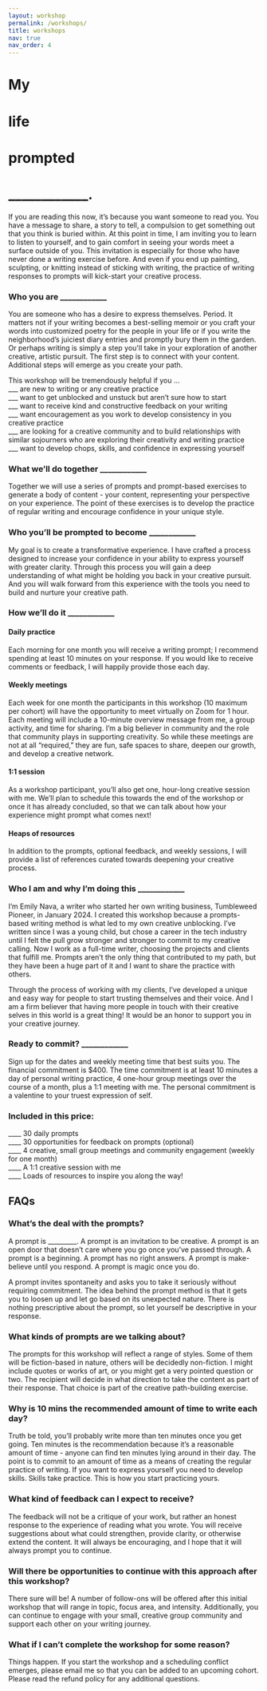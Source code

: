 ```yaml
---
layout: workshop
permalink: /workshops/
title: workshops
nav: true
nav_order: 4
---
```


# My
# life
# prompted
# \_\_\_\_\_\_\_\_\_\_\_\_.

If you are reading this now, it’s because you want someone to read you. You have a message to share, a story to tell, a compulsion to get something out that you think is buried within. At this point in time, I am inviting you to learn to listen to yourself, and to gain comfort in seeing your words meet a surface outside of you. This invitation is especially for those who have never done a writing exercise before. And even if you end up painting, sculpting, or knitting instead of sticking with writing, the practice of writing responses to prompts will kick-start your creative process.  


### Who you are \_\_\_\_\_\_\_\_\_\_\_\_ 
You are someone who has a desire to express themselves. Period. It matters not if your writing becomes a best-selling memoir or you craft your words into customized poetry for the people in your life or if you write the neighborhood’s juiciest diary entries and promptly bury them in the garden. Or perhaps writing is simply a step you'll take in your exploration of another creative, artistic pursuit. The first step is to connect with your content. Additional steps will emerge as you create your path. 

This workshop will be tremendously helpful if you …\
\_\_\_ are new to writing or any creative practice\
\_\_\_ want to get unblocked and unstuck but aren’t sure how to start\
\_\_\_ want to receive kind and constructive feedback on your writing\
\_\_\_ want encouragement as you work to develop consistency in you creative practice\
\_\_\_ are looking for a creative community and to build relationships with similar sojourners who are exploring their creativity and writing practice\
\_\_\_ want to develop chops, skills, and confidence in expressing yourself

### What we’ll do together \_\_\_\_\_\_\_\_\_\_\_\_ 
Together we will use a series of prompts and prompt-based exercises to generate a body of content - your content, representing your perspective on your experience. The point of these exercises is to develop the practice of regular writing and encourage confidence in your unique style. 

### Who you’ll be prompted to become \_\_\_\_\_\_\_\_\_\_\_\_ 
My goal is to create a transformative experience. I have crafted a process designed to increase your confidence in your ability to express yourself with greater clarity. Through this process you will gain a deep understanding of what might be holding you back in your creative pursuit. And you will walk forward from this experience with the tools you need to build and nurture your creative path. 

### How we’ll do it \_\_\_\_\_\_\_\_\_\_\_\_ 

#### Daily practice

Each morning for one month you will receive a writing prompt; I recommend spending at least 10 minutes on your response. If you would like to receive comments or feedback, I will happily provide those each day. 

#### Weekly meetings 
Each week for one month the participants in this workshop (10 maximum per cohort) will have the opportunity to meet virtually on Zoom for 1 hour. Each meeting will include a 10-minute overview message from me, a group activity, and time for sharing. I’m a big believer in community and the role that community plays in supporting creativity. So while these meetings are not at all “required,” they are fun, safe spaces to share, deepen our growth, and develop a creative network.

#### 1:1 session 
As a workshop participant, you’ll also get one, hour-long creative session with me. We’ll plan to schedule this towards the end of the workshop or once it has already concluded, so that we can talk about how your experience might prompt what comes next! 

#### Heaps of resources
In addition to the prompts, optional feedback, and weekly sessions, I will provide a list of references curated towards deepening your creative process. 

### Who I am and why I’m doing this \_\_\_\_\_\_\_\_\_\_\_\_ 
I’m Emily Nava, a writer who started her own writing business, Tumbleweed Pioneer, in January 2024. I created this workshop because a prompts-based writing method is what led to my own creative unblocking. I’ve written since I was a young child, but chose a career in the tech industry until I felt the pull grow stronger and stronger to commit to my creative calling. Now I work as a full-time writer, choosing the projects and clients that fulfill me. Prompts aren’t the only thing that contributed to my path, but they have been a huge part of it and I want to share the practice with others. 

Through the process of working with my clients, I’ve developed a unique and easy way for people to start trusting themselves and their voice. And I am a firm believer that having more people in touch with their creative selves in this world is a great thing! It would be an honor to support you in your creative journey. 

### Ready to commit? \_\_\_\_\_\_\_\_\_\_\_\_ 
Sign up for the dates and weekly meeting time that best suits you. The financial commitment is $400. The time commitment is at least 10 minutes a day of personal writing practice, 4 one-hour group meetings over the course of a month, plus a 1:1 meeting with me. The personal commitment is a valentine to your truest expression of self. 

### Included in this price: 
_\_\_\_ 30 daily prompts\
_\_\_\_ 30 opportunities for feedback on prompts (optional)\
_\_\_\_ 4 creative, small group meetings and community engagement (weekly for one month)\
_\_\_\_ A 1:1 creative session with me\
_\_\_\_ Loads of resources to inspire you along the way!


## FAQs

### What’s the deal with the prompts?
A prompt is \_\_\_\_\_\_\_\_\_. A prompt is an invitation to be creative. A prompt is an open door that doesn’t care where you go once you’ve passed through. A prompt is a beginning. A prompt has no right answers. A prompt is make-believe until you respond. A prompt is magic once you do. 

A prompt invites spontaneity and asks you to take it seriously without requiring commitment. The idea behind the prompt method is that it gets you to loosen up and let go based on its unexpected nature. There is nothing prescriptive about the prompt, so let yourself be descriptive in your response. 

### What kinds of prompts are we talking about?
The prompts for this workshop will reflect a range of styles. Some of them will be fiction-based in nature, others will be decidedly non-fiction. I might include quotes or works of art, or you might get a very pointed question or two. The recipient will decide in what direction to take the content as part of their response. That choice is part of the creative path-building exercise. 

### Why is 10 mins the recommended amount of time to write each day? 
Truth be told, you’ll probably write more than ten minutes once you get going. Ten minutes is the recommendation because it’s a reasonable amount of time - anyone can find ten minutes lying around in their day. The point is to commit to an amount of time as a means of creating the regular practice of writing. If you want to express yourself you need to develop skills. Skills take practice. This is how you start practicing yours. 

### What kind of feedback can I expect to receive? 
The feedback will not be a critique of your work, but rather an honest response to the experience of reading what you wrote. You will receive suggestions about what could strengthen, provide clarity, or otherwise extend the content. It will always be encouraging, and I hope that it will always prompt you to continue. 

### Will there be opportunities to continue with this approach after this workshop? 
There sure will be! A number of follow-ons will be offered after this initial workshop that will range in topic, focus area, and intensity. Additionally, you can continue to engage with your small, creative group community and support each other on your writing journey. 

### What if I can’t complete the workshop for some reason? 
Things happen. If you start the workshop and a scheduling conflict emerges, please email me so that you can be added to an upcoming cohort. Please read the refund policy for any additional questions. 


